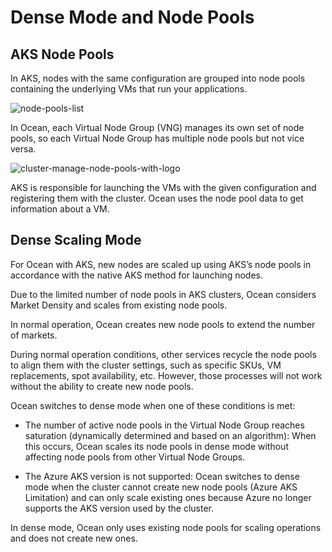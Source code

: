 #  Dense Mode and Node Pools

##  AKS Node Pools

In AKS, nodes with the same configuration are grouped into node pools containing the underlying VMs that run your applications.

![node-pools-list](https://github.com/spotinst/help/assets/159915991/d48abfb2-b129-4581-bdc9-3d867ffb39fa)


In Ocean, each Virtual Node Group (VNG) manages its own set of node pools, so each Virtual Node Group has multiple node pools but not vice versa.

![cluster-manage-node-pools-with-logo](https://github.com/spotinst/help/assets/159915991/814858ce-bf5f-4391-8a8c-8d4f266501ef)

AKS is responsible for launching the VMs with the given configuration and registering them with the cluster.
Ocean uses the node pool data to get information about a VM.

##  Dense Scaling Mode

For Ocean with AKS, new nodes are scaled up using AKS’s node pools in accordance with the native AKS method for launching nodes.

Due to the limited number of node pools in AKS clusters, Ocean considers Market Density and scales from existing node pools. 

In normal operation, Ocean creates new node pools to extend the number of markets. 

During normal operation conditions, other services recycle the node pools to align them with the cluster settings, such as specific SKUs, VM replacements, spot availability, etc. However, those processes will not work without the ability to create new node pools.

Ocean switches to dense mode when one of these conditions is met:

* The number of active node pools in the Virtual Node Group reaches saturation (dynamically determined and based on an algorithm): When this occurs, Ocean scales its node pools in dense mode without affecting node pools from other Virtual Node Groups.

* The Azure AKS version is not supported: Ocean switches to dense mode when the cluster cannot create new node pools (Azure AKS Limitation) and can only scale existing ones because Azure no longer supports the AKS version used by the cluster.

In dense mode, Ocean only uses existing node pools for scaling operations and does not create new ones.
